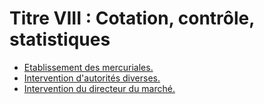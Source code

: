 # Titre VIII : Cotation, contrôle, statistiques

- [Etablissement des mercuriales.](etablissement-des-mercuriales)
- [Intervention d'autorités diverses.](intervention-d-autorites-diverses)
- [Intervention du directeur du marché.](intervention-du-directeur-du-marche)
